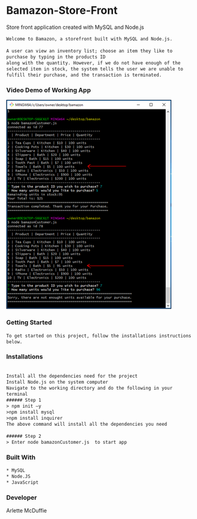 # Bamazon-Store-Front
Store front application created with MySQL and Node.js
 ```
Welcome to Bamazon, a storefront built with MySQL and Node.js. 

A user can view an inventory list; choose an item they like to purchase by typing in the products ID
along with the quantity. However, if we do not have enough of the selected item in stock, the system tells the user we are unable to fulfill their purchase, and the transaction is terminated.

```

### Video Demo of Working App

![Image of the application working in git bash](/images/bamazon.png)


### Getting Started

```
To get started on this project, follow the installations instructions below.
```

### Installations
``` Installing

Install all the dependencies need for the project
Install Node.js on the system computer
Navigate to the working directory and do the following in your terminal
###### Step 1
> npm init –y
>npm install mysql
>npm install inquirer
The above command will install all the dependencies you need

###### Step 2
> Enter node bamazonCustomer.js  to start app

```
### Built With

```
* MySQL
* Node.JS
* JavaScript

```

### Developer
Arlette McDuffie
